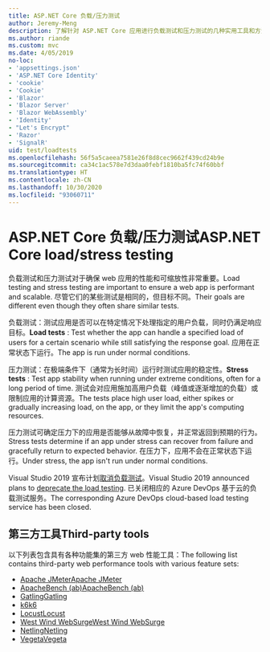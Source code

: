 ```yaml
---
title: ASP.NET Core 负载/压力测试
author: Jeremy-Meng
description: 了解针对 ASP.NET Core 应用进行负载测试和压力测试的几种实用工具和方法。
ms.author: riande
ms.custom: mvc
ms.date: 4/05/2019
no-loc:
- 'appsettings.json'
- 'ASP.NET Core Identity'
- 'cookie'
- 'Cookie'
- 'Blazor'
- 'Blazor Server'
- 'Blazor WebAssembly'
- 'Identity'
- "Let's Encrypt"
- 'Razor'
- 'SignalR'
uid: test/loadtests
ms.openlocfilehash: 56f5a5caeea7581e26f8d8cec9662f439cd24b9e
ms.sourcegitcommit: ca34c1ac578e7d3daa0febf1810ba5fc74f60bbf
ms.translationtype: HT
ms.contentlocale: zh-CN
ms.lasthandoff: 10/30/2020
ms.locfileid: "93060711"
---
```

# <a name="aspnet-core-loadstress-testing"></a><span data-ttu-id="56ed4-103">ASP.NET Core 负载/压力测试</span><span class="sxs-lookup"><span data-stu-id="56ed4-103">ASP.NET Core load/stress testing</span></span>

<span data-ttu-id="56ed4-104">负载测试和压力测试对于确保 web 应用的性能和可缩放性非常重要。</span><span class="sxs-lookup"><span data-stu-id="56ed4-104">Load testing and stress testing are important to ensure a web app is performant and scalable.</span></span> <span data-ttu-id="56ed4-105">尽管它们的某些测试是相同的，但目标不同。</span><span class="sxs-lookup"><span data-stu-id="56ed4-105">Their goals are different even though they often share similar tests.</span></span>

<span data-ttu-id="56ed4-106">负载测试：测试应用是否可以在特定情况下处理指定的用户负载，同时仍满足响应目标。</span><span class="sxs-lookup"><span data-stu-id="56ed4-106">**Load tests** : Test whether the app can handle a specified load of users for a certain scenario while still satisfying the response goal.</span></span> <span data-ttu-id="56ed4-107">应用在正常状态下运行。</span><span class="sxs-lookup"><span data-stu-id="56ed4-107">The app is run under normal conditions.</span></span>

<span data-ttu-id="56ed4-108">压力测试：在极端条件下（通常为长时间）运行时测试应用的稳定性。</span><span class="sxs-lookup"><span data-stu-id="56ed4-108">**Stress tests** : Test app stability when running under extreme conditions, often for a long period of time.</span></span> <span data-ttu-id="56ed4-109">测试会对应用施加高用户负载（峰值或逐渐增加的负载）或限制应用的计算资源。</span><span class="sxs-lookup"><span data-stu-id="56ed4-109">The tests place high user load, either spikes or gradually increasing load, on the app, or they limit the app's computing resources.</span></span>

<span data-ttu-id="56ed4-110">压力测试可确定压力下的应用是否能够从故障中恢复，并正常返回到预期的行为。</span><span class="sxs-lookup"><span data-stu-id="56ed4-110">Stress tests determine if an app under stress can recover from failure and gracefully return to expected behavior.</span></span> <span data-ttu-id="56ed4-111">在压力下，应用不会在正常状态下运行。</span><span class="sxs-lookup"><span data-stu-id="56ed4-111">Under stress, the app isn't run under normal conditions.</span></span>

<span data-ttu-id="56ed4-112">Visual Studio 2019 宣布计划[取消负载测试](https://devblogs.microsoft.com/devops/cloud-based-load-testing-service-eol/)。</span><span class="sxs-lookup"><span data-stu-id="56ed4-112">Visual Studio 2019 announced plans to [deprecate the load testing](https://devblogs.microsoft.com/devops/cloud-based-load-testing-service-eol/).</span></span> <span data-ttu-id="56ed4-113">已关闭相应的 Azure DevOps 基于云的负载测试服务。</span><span class="sxs-lookup"><span data-stu-id="56ed4-113">The corresponding Azure DevOps cloud-based load testing service has been closed.</span></span>

## <a name="third-party-tools"></a><span data-ttu-id="56ed4-114">第三方工具</span><span class="sxs-lookup"><span data-stu-id="56ed4-114">Third-party tools</span></span>

<span data-ttu-id="56ed4-115">以下列表包含具有各种功能集的第三方 web 性能工具：</span><span class="sxs-lookup"><span data-stu-id="56ed4-115">The following list contains third-party web performance tools with various feature sets:</span></span>

* [<span data-ttu-id="56ed4-116">Apache JMeter</span><span class="sxs-lookup"><span data-stu-id="56ed4-116">Apache JMeter</span></span>](https://jmeter.apache.org/)
* [<span data-ttu-id="56ed4-117">ApacheBench (ab)</span><span class="sxs-lookup"><span data-stu-id="56ed4-117">ApacheBench (ab)</span></span>](https://httpd.apache.org/docs/2.4/programs/ab.html)
* [<span data-ttu-id="56ed4-118">Gatling</span><span class="sxs-lookup"><span data-stu-id="56ed4-118">Gatling</span></span>](https://gatling.io/)
* [<span data-ttu-id="56ed4-119">k6</span><span class="sxs-lookup"><span data-stu-id="56ed4-119">k6</span></span>](https://k6.io)
* [<span data-ttu-id="56ed4-120">Locust</span><span class="sxs-lookup"><span data-stu-id="56ed4-120">Locust</span></span>](https://locust.io/)
* [<span data-ttu-id="56ed4-121">West Wind WebSurge</span><span class="sxs-lookup"><span data-stu-id="56ed4-121">West Wind WebSurge</span></span>](https://websurge.west-wind.com/)
* [<span data-ttu-id="56ed4-122">Netling</span><span class="sxs-lookup"><span data-stu-id="56ed4-122">Netling</span></span>](https://github.com/hallatore/Netling)
* [<span data-ttu-id="56ed4-123">Vegeta</span><span class="sxs-lookup"><span data-stu-id="56ed4-123">Vegeta</span></span>](https://github.com/tsenart/vegeta)
